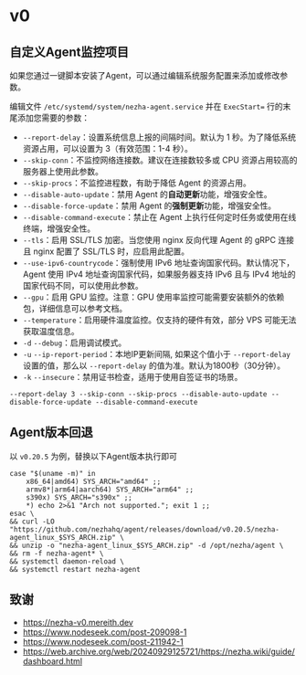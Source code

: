 # v0

## 自定义Agent监控项目

如果您通过一键脚本安装了Agent，可以通过编辑系统服务配置来添加或修改参数。

编辑文件 `/etc/systemd/system/nezha-agent.service` 并在 `ExecStart=` 行的末尾添加您需要的参数：

- `--report-delay`：设置系统信息上报的间隔时间。默认为 1 秒。为了降低系统资源占用，可以设置为 3（有效范围：1-4 秒）。
- `--skip-conn`：不监控网络连接数。建议在连接数较多或 CPU 资源占用较高的服务器上使用此参数。
- `--skip-procs`：不监控进程数，有助于降低 Agent 的资源占用。
- `--disable-auto-update`：禁用 Agent 的**自动更新**功能，增强安全性。
- `--disable-force-update`：禁用 Agent 的**强制更新**功能，增强安全性。
- `--disable-command-execute`：禁止在 Agent 上执行任何定时任务或使用在线终端，增强安全性。
- `--tls`：启用 SSL/TLS 加密。当您使用 nginx 反向代理 Agent 的 gRPC 连接且 nginx 配置了 SSL/TLS 时，应启用此配置。
- `--use-ipv6-countrycode`：强制使用 IPv6 地址查询国家代码。默认情况下，Agent 使用 IPv4 地址查询国家代码，如果服务器支持 IPv6 且与 IPv4 地址的国家代码不同，可以使用此参数。
- `--gpu`：启用 GPU 监控。注意：GPU 使用率监控可能需要安装额外的依赖包，详细信息可以参考文档。
- `--temperature`：启用硬件温度监控。仅支持的硬件有效，部分 VPS 可能无法获取温度信息。
- `-d` `--debug`：启用调试模式。
- `-u` `--ip-report-period`：本地IP更新间隔, 如果这个值小于 `--report-delay` 设置的值，那么以 `--report-delay` 的值为准。默认为1800秒（30分钟）。
- `-k` `--insecure`：禁用证书检查，适用于使用自签证书的场景。

```shell
--report-delay 3 --skip-conn --skip-procs --disable-auto-update --disable-force-update --disable-command-execute
```

## Agent版本回退

以 `v0.20.5` 为例，替换以下Agent版本执行即可

```shell
case "$(uname -m)" in
    x86_64|amd64) SYS_ARCH="amd64" ;;
    armv8*|arm64|aarch64) SYS_ARCH="arm64" ;;
    s390x) SYS_ARCH="s390x" ;;
    *) echo 2>&1 "Arch not supported."; exit 1 ;;
esac \
&& curl -LO "https://github.com/nezhahq/agent/releases/download/v0.20.5/nezha-agent_linux_$SYS_ARCH.zip" \
&& unzip -o "nezha-agent_linux_$SYS_ARCH.zip" -d /opt/nezha/agent \
&& rm -f nezha-agent* \
&& systemctl daemon-reload \
&& systemctl restart nezha-agent
```

## 致谢

- https://nezha-v0.mereith.dev
- https://www.nodeseek.com/post-209098-1
- https://www.nodeseek.com/post-211942-1
- https://web.archive.org/web/20240929125721/https://nezha.wiki/guide/dashboard.html
